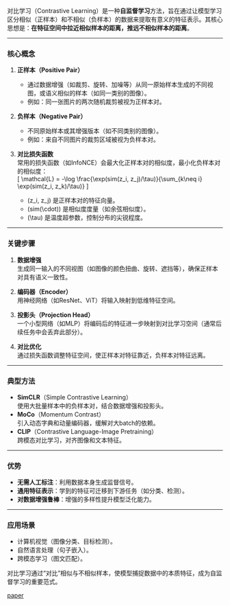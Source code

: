 对比学习（Contrastive Learning）是一种**自监督学习**方法，旨在通过让模型学习区分相似（正样本）和不相似（负样本）的数据来提取有意义的特征表示。其核心思想是：**在特征空间中拉近相似样本的距离，推远不相似样本的距离**。

---

### **核心概念**
1. **正样本（Positive Pair）**  
   - 通过数据增强（如裁剪、旋转、加噪等）从同一原始样本生成的不同视图，或语义相似的样本（如同一类别的图像）。
   - 例如：同一张图片的两次随机裁剪被视为正样本对。

2. **负样本（Negative Pair）**  
   - 不同原始样本或其增强版本（如不同类别的图像）。
   - 例如：来自不同图片的裁剪区域被视为负样本对。

3. **对比损失函数**  
   常用的损失函数（如InfoNCE）会最大化正样本对的相似度，最小化负样本对的相似度：  
   \[
   \mathcal{L} = -\log \frac{\exp(sim(z_i, z_j)/\tau)}{\sum_{k\neq i} \exp(sim(z_i, z_k)/\tau)}
   \]
   - \(z_i, z_j\) 是正样本对的特征向量。
   - \(sim(\cdot)\) 是相似度度量（如余弦相似度）。
   - \(\tau\) 是温度超参数，控制分布的尖锐程度。

---

### **关键步骤**
1. **数据增强**  
   生成同一输入的不同视图（如图像的颜色扭曲、旋转、遮挡等），确保正样本对具有语义一致性。

2. **编码器（Encoder）**  
   用神经网络（如ResNet、ViT）将输入映射到低维特征空间。

3. **投影头（Projection Head）**  
   一个小型网络（如MLP）将编码后的特征进一步映射到对比学习空间（通常后续任务中会丢弃此部分）。

4. **对比优化**  
   通过损失函数调整特征空间，使正样本对特征靠近，负样本对特征远离。

---

### **典型方法**
- **SimCLR**（Simple Contrastive Learning）  
  使用大批量样本中的负样本对，结合数据增强和投影头。
- **MoCo**（Momentum Contrast）  
  引入动态字典和动量编码器，缓解对大batch的依赖。
- **CLIP**（Contrastive Language-Image Pretraining）  
  跨模态对比学习，对齐图像和文本特征。

---

### **优势**
- **无需人工标注**：利用数据本身生成监督信号。
- **通用特征表示**：学到的特征可迁移到下游任务（如分类、检测）。
- **对数据增强鲁棒**：增强的多样性提升模型泛化能力。

---

### **应用场景**
- 计算机视觉（图像分类、目标检测）。
- 自然语言处理（句子嵌入）。
- 跨模态学习（图文匹配）。

对比学习通过“对比”相似与不相似样本，使模型捕捉数据中的本质特征，成为自监督学习的重要范式。

[paper](https://www.mdpi.com/2227-7080/9/1/2)